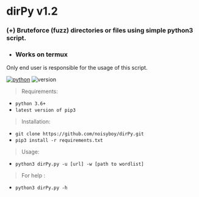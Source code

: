 # dirPy v1.2
### (+) Bruteforce (fuzz) directories or files using simple python3 script.
* ### Works on termux 
Only end user is responsible for the usage of this script. 

[![python](https://img.shields.io/badge/code-python-informational?style=flat&logo=python&logoColor=yellow&color=black)](dirPy.py)
![version](https://img.shields.io/badge/release-v1.2-brightgreen)

>Requirements:
* `python 3.6+`
* `latest version of pip3`

> Installation: 
* `git clone https://github.com/noisyboy/dirPy.git`
* `pip3 install -r requirements.txt`

>Usage:
* `python3 dirPy.py -u [url] -w [path to wordlist] `
>For help :
* `python3 dirPy.py -h`
